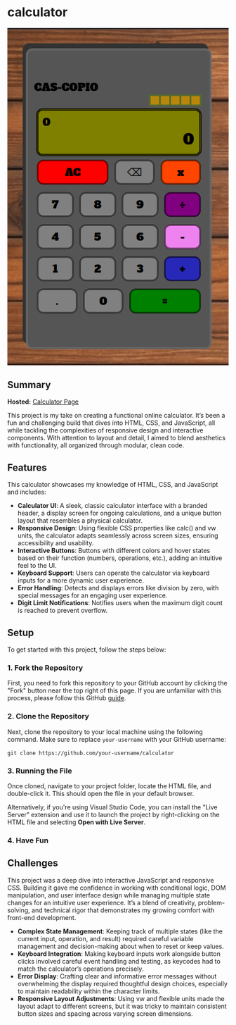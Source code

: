 # calculator

![Calculator screenshot](./demo.png)

## Summary

**Hosted:** [Calculator Page](https://blurryq.github.io/calculator/)

This project is my take on creating a functional online calculator. It’s been a fun and challenging build that dives into HTML, CSS, and JavaScript, all while tackling the complexities of responsive design and interactive components. With attention to layout and detail, I aimed to blend aesthetics with functionality, all organized through modular, clean code.

## Features

This calculator showcases my knowledge of HTML, CSS, and JavaScript and includes:

- **Calculator UI**: A sleek, classic calculator interface with a branded header, a display screen for ongoing calculations, and a unique button layout that resembles a physical calculator.
- **Responsive Design**: Using flexible CSS properties like calc() and vw units, the calculator adapts seamlessly across screen sizes, ensuring accessibility and usability.
- **Interactive Buttons**: Buttons with different colors and hover states based on their function (numbers, operations, etc.), adding an intuitive feel to the UI.
- **Keyboard Support**: Users can operate the calculator via keyboard inputs for a more dynamic user experience.
- **Error Handling**: Detects and displays errors like division by zero, with special messages for an engaging user experience.
- **Digit Limit Notifications**: Notifies users when the maximum digit count is reached to prevent overflow.

## Setup

To get started with this project, follow the steps below:

### 1. Fork the Repository

First, you need to fork this repository to your GitHub account by clicking the "Fork" button near the top right of this page. If you are unfamiliar with this process, please follow this GitHub [guide](https://docs.github.com/en/pull-requests/collaborating-with-pull-requests/working-with-forks/fork-a-repo).

### 2. Clone the Repository

Next, clone the repository to your local machine using the following command. Make sure to replace `your-username` with your GitHub username:

```
git clone https://github.com/your-username/calculator
```

### 3. Running the File

Once cloned, navigate to your project folder, locate the HTML file, and double-click it. This should open the file in your default browser.

Alternatively, if you're using Visual Studio Code, you can install the "Live Server" extension and use it to launch the project by right-clicking on the HTML file and selecting **Open with Live Server**.

### 4. Have Fun

## Challenges

This project was a deep dive into interactive JavaScript and responsive CSS. Building it gave me confidence in working with conditional logic, DOM manipulation, and user interface design while managing multiple state changes for an intuitive user experience. It’s a blend of creativity, problem-solving, and technical rigor that demonstrates my growing comfort with front-end development.

- **Complex State Management**: Keeping track of multiple states (like the current input, operation, and result) required careful variable management and decision-making about when to reset or keep values.
- **Keyboard Integration**: Making keyboard inputs work alongside button clicks involved careful event handling and testing, as keycodes had to match the calculator’s operations precisely.
- **Error Display**: Crafting clear and informative error messages without overwhelming the display required thoughtful design choices, especially to maintain readability within the character limits.
- **Responsive Layout Adjustments**: Using vw and flexible units made the layout adapt to different screens, but it was tricky to maintain consistent button sizes and spacing across varying screen dimensions.